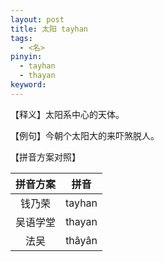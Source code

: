 ```yaml
---
layout: post
title: 太阳 tayhan
tags: 
  - <名>
pinyin: 
  - tayhan
  - thayan
keyword: 
---
```


【释义】太阳系中心的天体。                    

【例句】今朝个太阳大的来吓煞脱人。                 

【拼音方案对照】          

| 拼音方案 | 拼音 |             
| :---: | :---: |                 
| 钱乃荣 | tayhan |                             
| 吴语学堂 | thayan |                 
| 法吴 | thâyân |                            
